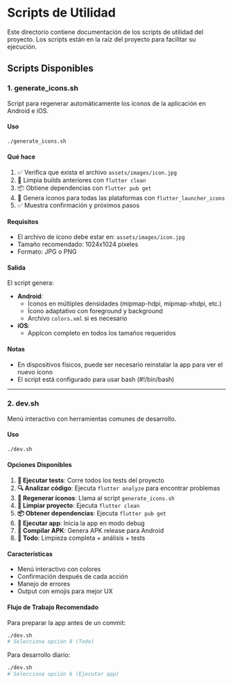 # Scripts de Utilidad

Este directorio contiene documentación de los scripts de utilidad del proyecto. Los scripts están en la raíz del proyecto para facilitar su ejecución.

## Scripts Disponibles

### 1. generate_icons.sh

Script para regenerar automáticamente los íconos de la aplicación en Android e iOS.

#### Uso

```bash
./generate_icons.sh
```

#### Qué hace

1. ✅ Verifica que exista el archivo `assets/images/icon.jpg`
2. 🧹 Limpia builds anteriores con `flutter clean`
3. 📦 Obtiene dependencias con `flutter pub get`
4. 🎨 Genera íconos para todas las plataformas con `flutter_launcher_icons`
5. ✅ Muestra confirmación y próximos pasos

#### Requisitos

- El archivo de ícono debe estar en: `assets/images/icon.jpg`
- Tamaño recomendado: 1024x1024 píxeles
- Formato: JPG o PNG

#### Salida

El script genera:

- **Android**:
  - Íconos en múltiples densidades (mipmap-hdpi, mipmap-xhdpi, etc.)
  - Ícono adaptativo con foreground y background
  - Archivo `colors.xml` si es necesario
- **iOS**:
  - AppIcon completo en todos los tamaños requeridos

#### Notas

- En dispositivos físicos, puede ser necesario reinstalar la app para ver el nuevo ícono
- El script está configurado para usar bash (#!/bin/bash)

---

### 2. dev.sh

Menú interactivo con herramientas comunes de desarrollo.

#### Uso

```bash
./dev.sh
```

#### Opciones Disponibles

1. **🧪 Ejecutar tests**: Corre todos los tests del proyecto
2. **🔍 Analizar código**: Ejecuta `flutter analyze` para encontrar problemas
3. **🎨 Regenerar íconos**: Llama al script `generate_icons.sh`
4. **🧹 Limpiar proyecto**: Ejecuta `flutter clean`
5. **📦 Obtener dependencias**: Ejecuta `flutter pub get`
6. **🚀 Ejecutar app**: Inicia la app en modo debug
7. **📱 Compilar APK**: Genera APK release para Android
8. **🔄 Todo**: Limpieza completa + análisis + tests

#### Características

- Menú interactivo con colores
- Confirmación después de cada acción
- Manejo de errores
- Output con emojis para mejor UX

#### Flujo de Trabajo Recomendado

Para preparar la app antes de un commit:

```bash
./dev.sh
# Selecciona opción 8 (Todo)
```

Para desarrollo diario:

```bash
./dev.sh
# Selecciona opción 6 (Ejecutar app)
```
